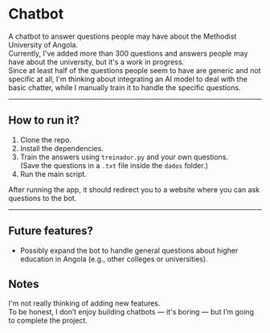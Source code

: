 # Chatbot

A chatbot to answer questions people may have about the Methodist University of Angola.  
Currently, I've added more than 300 questions and answers people may have about the university, but it's a work in progress.  
Since at least half of the questions people seem to have are generic and not specific at all, I'm thinking about integrating an AI model to deal with the basic chatter, while I manually train it to handle the specific questions.

---

## How to run it?

1. Clone the repo.  
2. Install the dependencies.  
3. Train the answers using `treinador.py` and your own questions.  
   (Save the questions in a `.txt` file inside the `dados` folder.)  
4. Run the main script.

After running the app, it should redirect you to a website where you can ask questions to the bot.

---

## Future features?

- Possibly expand the bot to handle general questions about higher education in Angola (e.g., other colleges or universities).  

## Notes

I'm not really thinking of adding new features.  
To be honest, I don’t enjoy building chatbots — it's boring — but I’m going to complete the project.
